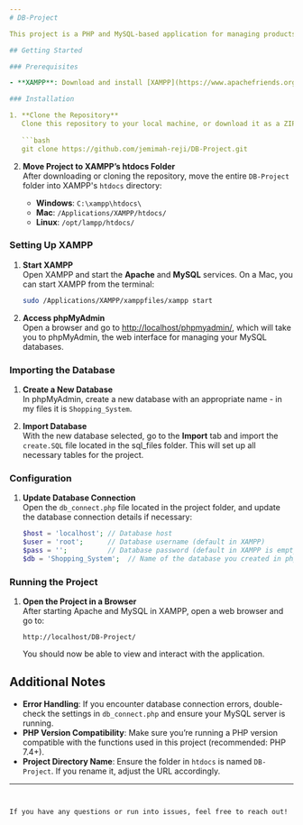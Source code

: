 ```yaml
---
# DB-Project

This project is a PHP and MySQL-based application for managing products. Follow the instructions below to set it up and run it on your local machine using XAMPP.

## Getting Started

### Prerequisites

- **XAMPP**: Download and install [XAMPP](https://www.apachefriends.org/index.html) to set up a local server with Apache and MySQL.

### Installation

1. **Clone the Repository**  
   Clone this repository to your local machine, or download it as a ZIP and extract the contents.
   
   ```bash
   git clone https://github.com/jemimah-reji/DB-Project.git
   ```

2. **Move Project to XAMPP’s htdocs Folder**  
   After downloading or cloning the repository, move the entire `DB-Project` folder into XAMPP's `htdocs` directory:
   
   - **Windows**: `C:\xampp\htdocs\`
   - **Mac**: `/Applications/XAMPP/htdocs/`
   - **Linux**: `/opt/lampp/htdocs/`

### Setting Up XAMPP

1. **Start XAMPP**  
   Open XAMPP and start the **Apache** and **MySQL** services. On a Mac, you can start XAMPP from the terminal:
   
   ```bash
   sudo /Applications/XAMPP/xamppfiles/xampp start
   ```

2. **Access phpMyAdmin**  
   Open a browser and go to [http://localhost/phpmyadmin/](http://localhost/phpmyadmin/), which will take you to phpMyAdmin, the web interface for managing your MySQL databases.

### Importing the Database

1. **Create a New Database**  
   In phpMyAdmin, create a new database with an appropriate name - in my files it is `Shopping_System`.

2. **Import Database**  
   With the new database selected, go to the **Import** tab and import the `create.SQL` file located in the sql_files folder. This will set up all necessary tables for the project.

### Configuration

1. **Update Database Connection**  
   Open the `db_connect.php` file located in the project folder, and update the database connection details if necessary:
   
   ```php
   $host = 'localhost'; // Database host
   $user = 'root';      // Database username (default in XAMPP)
   $pass = '';          // Database password (default in XAMPP is empty)
   $db = 'Shopping_System';  // Name of the database you created in phpMyAdmin
   ```

### Running the Project

1. **Open the Project in a Browser**  
   After starting Apache and MySQL in XAMPP, open a web browser and go to:
   
   ```plaintext
   http://localhost/DB-Project/
   ```
   You should now be able to view and interact with the application.

## Additional Notes

- **Error Handling**: If you encounter database connection errors, double-check the settings in `db_connect.php` and ensure your MySQL server is running.
- **PHP Version Compatibility**: Make sure you’re running a PHP version compatible with the functions used in this project (recommended: PHP 7.4+).
- **Project Directory Name**: Ensure the folder in `htdocs` is named `DB-Project`. If you rename it, adjust the URL accordingly.

---
```


If you have any questions or run into issues, feel free to reach out!

